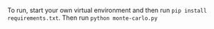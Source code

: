 To run, start your own virtual environment and then run `pip install requirements.txt`. Then run `python monte-carlo.py`
